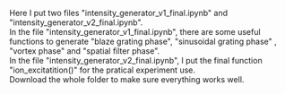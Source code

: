 Here I put two files "intensity_generator_v1_final.ipynb" and "intensity_generator_v2_final.ipynb".  
In the file "intensity_generator_v1_final.ipynb", there are some useful functions to generate "blaze grating phase", "sinusoidal grating phase" , "vortex phase" and "spatial filter phase".  
In the file "intensity_generator_v2_final.ipynb", I put the final function "ion_excitatition()" for the pratical experiment use.   
Download the whole folder to make sure everything works well.
